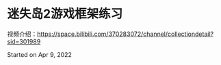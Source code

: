 # 迷失岛2游戏框架练习

视频介绍：https://space.bilibili.com/370283072/channel/collectiondetail?sid=301989

Started on Apr 9, 2022